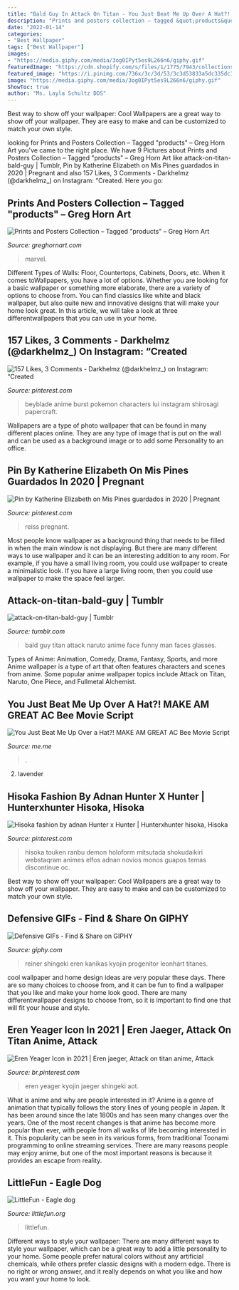 ```yaml
---
title: "Bald Guy In Attack On Titan - You Just Beat Me Up Over A Hat?! Make Am Great Ac Bee Movie Script"
description: "Prints and posters collection – tagged &quot;products&quot; – greg horn art"
date: "2022-01-14"
categories:
- "Best Wallpaper"
tags: ["Best Wallpaper"]
images:
- "https://media.giphy.com/media/3og0IPyt5es9L266n6/giphy.gif"
featuredImage: "https://cdn.shopify.com/s/files/1/1775/7943/collections/Sparnage_1000pxl.JPG?v=1539297371"
featured_image: "https://i.pinimg.com/736x/3c/3d/53/3c3d53833a5dc335dc392a9b72405516.jpg"
image: "https://media.giphy.com/media/3og0IPyt5es9L266n6/giphy.gif"
ShowToc: true
author: "Ms. Layla Schultz DDS"
---
```



Best way to show off your wallpaper:
Cool Wallpapers are a great way to show off your wallpaper. They are easy to make and can be customized to match your own style.

	

		
looking for Prints and Posters Collection – Tagged &quot;products&quot; – Greg Horn Art you've came to the right place. We have 9 Pictures about Prints and Posters Collection – Tagged &quot;products&quot; – Greg Horn Art like attack-on-titan-bald-guy | Tumblr, Pin by Katherine Elizabeth on Mis Pines guardados in 2020 | Pregnant and also 157 Likes, 3 Comments - Darkhelmz (@darkhelmz_) on Instagram: “Created. Here you go:
		
    
## Prints And Posters Collection – Tagged &quot;products&quot; – Greg Horn Art

<img loading=lazy src="https://cdn.shopify.com/s/files/1/1775/7943/collections/Sparnage_1000pxl.JPG?v=1539297371" onerror="this.onerror=null;this.src='https://tse1.mm.bing.net/th?id=OIP.COxrLIdOjEhbUz2rpc6CewHaLP&amp;pid=15.1';" alt="Prints and Posters Collection – Tagged &quot;products&quot; – Greg Horn Art">

_Source: greghornart.com_

>marvel. 

	

Different Types of Walls: Floor, Countertops, Cabinets, Doors, etc.
When it comes toWallpapers, you have a lot of options. Whether you are looking for a basic wallpaper or something more elaborate, there are a variety of options to choose from. You can find classics like white and black wallpaper, but also quite new and innovative designs that will make your home look great. In this article, we will take a look at three differentwallpapers that you can use in your home.

    
## 157 Likes, 3 Comments - Darkhelmz (@darkhelmz_) On Instagram: “Created

<img loading=lazy src="https://i.pinimg.com/736x/0c/c3/ef/0cc3ef335ad9f099894f3ebe403c0fa1.jpg" onerror="this.onerror=null;this.src='https://tse3.mm.bing.net/th?id=OIP.3aE5O4au584CG22zGPPPQgHaHa&amp;pid=15.1';" alt="157 Likes, 3 Comments - Darkhelmz (@darkhelmz_) on Instagram: “Created">

_Source: pinterest.com_

>beyblade anime burst pokemon characters lui instagram shirosagi papercraft. 

	



Wallpapers are a type of photo wallpaper that can be found in many different places online. They are any type of image that is put on the wall and can be used as a background image or to add some Personality to an office.

    
## Pin By Katherine Elizabeth On Mis Pines Guardados In 2020 | Pregnant

<img loading=lazy src="https://i.pinimg.com/736x/be/8b/9b/be8b9ba13ba500c542656af177214795.jpg" onerror="this.onerror=null;this.src='https://tse2.mm.bing.net/th?id=OIP.uf-SpMSrr92FYFiWSkeSHQHaJ3&amp;pid=15.1';" alt="Pin by Katherine Elizabeth on Mis Pines guardados in 2020 | Pregnant">

_Source: pinterest.com_

>reiss pregnant. 

	

Most people know wallpaper as a background thing that needs to be filled in when the main window is not displaying. But there are many different ways to use wallpaper and it can be an interesting addition to any room. For example, if you have a small living room, you could use wallpaper to create a minimalistic look. If you have a large living room, then you could use wallpaper to make the space feel larger.

    
## Attack-on-titan-bald-guy | Tumblr

<img loading=lazy src="https://33.media.tumblr.com/5a67366bb9f5280993df29d9db4614f6/tumblr_n41it7S8VZ1tq25jyo7_500.gif" onerror="this.onerror=null;this.src='https://tse2.mm.bing.net/th?id=OIP.OLgmeS7e6MErQ1UdkTLZEQHaD_&amp;pid=15.1';" alt="attack-on-titan-bald-guy | Tumblr">

_Source: tumblr.com_

>bald guy titan attack naruto anime face funny man faces glasses. 

	

Types of Anime: Animation, Comedy, Drama, Fantasy, Sports, and more
Anime wallpaper is a type of art that often features characters and scenes from anime. Some popular anime wallpaper topics include Attack on Titan, Naruto, One Piece, and Fullmetal Alchemist.

    
## You Just Beat Me Up Over A Hat?! MAKE AM GREAT AC Bee Movie Script

<img loading=lazy src="https://pics.me.me/thumb_you-just-beat-me-up-over-a-hat-make-am-66743627.png" onerror="this.onerror=null;this.src='https://tse1.mm.bing.net/th?id=OIP.BmNaF0j3dQV3tYVKesVaVwAAAA&amp;pid=15.1';" alt="You Just Beat Me Up Over a Hat?! MAKE AM GREAT AC Bee Movie Script">

_Source: me.me_

>. 

	

2. lavender 

    
## Hisoka Fashion By Adnan Hunter X Hunter | Hunterxhunter Hisoka, Hisoka

<img loading=lazy src="https://i.pinimg.com/736x/2b/40/d3/2b40d352ff5f089de00210549098374f.jpg" onerror="this.onerror=null;this.src='https://tse3.mm.bing.net/th?id=OIP.xgoHWvMZIcfCjqynI_4oCAHaLY&amp;pid=15.1';" alt="Hisoka fashion by adnan Hunter x Hunter | Hunterxhunter hisoka, Hisoka">

_Source: pinterest.com_

>hisoka touken ranbu demon holoform mitsutada shokudaikiri webstaqram animes elfos adnan novios monos guapos temas discontinue oc. 

	

Best way to show off your wallpaper:
Cool Wallpapers are a great way to show off your wallpaper. They are easy to make and can be customized to match your own style.

    
## Defensive GIFs - Find &amp; Share On GIPHY

<img loading=lazy src="https://media.giphy.com/media/3og0IPyt5es9L266n6/giphy.gif" onerror="this.onerror=null;this.src='https://tse4.mm.bing.net/th?id=OIP.VYYYneNul-NA7nx0K0CycQHaEK&amp;pid=15.1';" alt="Defensive GIFs - Find &amp; Share on GIPHY">

_Source: giphy.com_

>reiner shingeki eren kanikas kyojin progenitor leonhart titanes. 

	

cool wallpaper and home design ideas are very popular these days. There are so many choices to choose from, and it can be fun to find a wallpaper that you like and make your home look good. There are many differentwallpaper designs to choose from, so it is important to find one that will fit your house and style.

    
## Eren Yeager Icon In 2021 | Eren Jaeger, Attack On Titan Anime, Attack

<img loading=lazy src="https://i.pinimg.com/736x/3c/3d/53/3c3d53833a5dc335dc392a9b72405516.jpg" onerror="this.onerror=null;this.src='https://tse3.mm.bing.net/th?id=OIP.ixIGGmkAgs0HDNh-_ObxuQHaHa&amp;pid=15.1';" alt="Eren Yeager Icon in 2021 | Eren jaeger, Attack on titan anime, Attack">

_Source: br.pinterest.com_

>eren yeager kyojin jaeger shingeki aot. 

	

What is anime and why are people interested in it?
Anime is a genre of animation that typically follows the story lines of young people in Japan. It has been around since the late 1800s and has seen many changes over the years. One of the most recent changes is that anime has become more popular than ever, with people from all walks of life becoming interested in it. This popularity can be seen in its various forms, from traditional Toonami programming to online streaming services. There are many reasons people may enjoy anime, but one of the most important reasons is because it provides an escape from reality.

    
## LittleFun - Eagle Dog

<img loading=lazy src="http://littlefun.org/uploads/524f9410e691b23268c4428e_736.jpg" onerror="this.onerror=null;this.src='https://tse4.mm.bing.net/th?id=OIP.Knu8OfgbTcHeao24KwQsqAHaIO&amp;pid=15.1';" alt="LittleFun - Eagle dog">

_Source: littlefun.org_

>littlefun. 

	

Different ways to style your wallpaper:
There are many different ways to style your wallpaper, which can be a great way to add a little personality to your home. Some people prefer natural colors without any artificial chemicals, while others prefer classic designs with a modern edge. There is no right or wrong answer, and it really depends on what you like and how you want your home to look.

